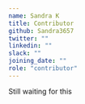```yaml
---
name: Sandra K
title: Contributor
github: Sandra3657
twitter: ""
linkedin: ""
slack: ""
joining_date: ""
role: "contributor"
---
```


Still waiting for this
